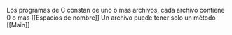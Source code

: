 Los programas de C constan de uno o mas archivos, cada archivo contiene 0 o más [[Espacios de nombre]] 
Un archivo puede tener solo un método [[Main]]
